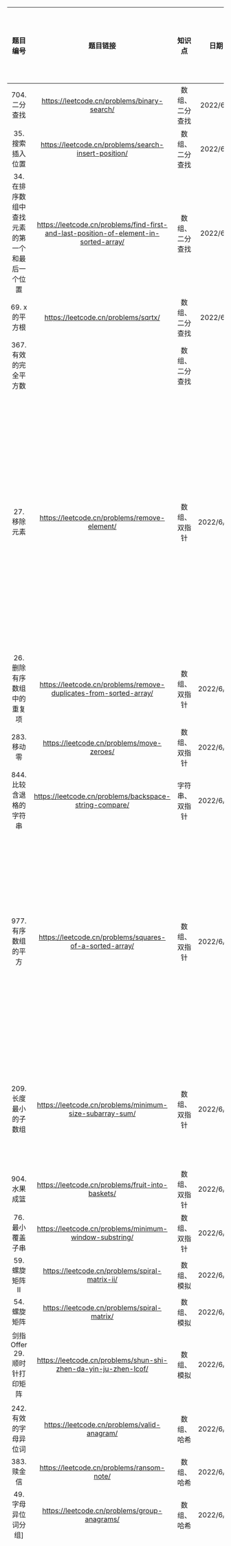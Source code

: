 |题目编号|题目链接|知识点|日期|跟哪题类似|能否独立做出来|总结分析（关键点、难点）|
|:-:|:--:|:-:|:-:|:-:|:-:|:-:|
| 704. 二分查找                                  | https://leetcode.cn/problems/binary-search/ | 数组、二分查找 | 2022/6/4 |            | y              | 注意边界                                                     |
| 35.搜索插入位置                                | https://leetcode.cn/problems/search-insert-position/ | 数组、二分查找 | 2022/6/4 | 704        | y              |                                                              |
| 34. 在排序数组中查找元素的第一个和最后一个位置 | https://leetcode.cn/problems/find-first-and-last-position-of-element-in-sorted-array/ | 数组、二分查找 | 2022/6/5 | 704        | y              |                                                              |
| 69. x 的平方根                                 | https://leetcode.cn/problems/sqrtx/ | 数组、二分查找 | 2022/6/5 | 704        | n              |                                                              |
| 367. 有效的完全平方数                          |                                                              | 数组、二分查找 |          | 704        |                |                                                              |
| 27. 移除元素                                   | https://leetcode.cn/problems/remove-element/ | 数组、双指针   | 2022/6/10 |            | y              | 快慢指针，  快指针：寻找新数组的元素 ，新数组就是不含有目标元素的数组 慢指针：指向更新 新数组下标的位置   |
| 26. 删除有序数组中的重复项                     | https://leetcode.cn/problems/remove-duplicates-from-sorted-array/ | 数组、双指针   | 2022/6/10 | 27         | y              | 快慢指针                                                     |
| 283. 移动零                                    | https://leetcode.cn/problems/move-zeroes/ | 数组、双指针   | 2022/6/10 | 27         | y              | 快慢指针                                                     |
| 844. 比较含退格的字符串                        | https://leetcode.cn/problems/backspace-string-compare/ | 字符串、双指针 | 2022/6/10 | 27         | y              | 快慢指针                                                     |
| 977. 有序数组的平方                            | https://leetcode.cn/problems/squares-of-a-sorted-array/ | 数组、双指针 | 2022/6/10 | 27         | y              | 好像不用双指针，直接平方之后再排序也能过     可以尝试用双指针解法，暂时没有尝试用双指针 |
| 209. 长度最小的子数组                          | https://leetcode.cn/problems/minimum-size-subarray-sum/ | 数组、双指针 | 2022/6/10 |            | y | 滑动窗口，要找到窗口右移和窗口收缩的条件 |
| 904. 水果成篮 |       https://leetcode.cn/problems/fruit-into-baskets/       |  数组、双指针  | 2022/6/11 |    209     |       n        |                           滑动窗口                           |
|                76. 最小覆盖子串                |    https://leetcode.cn/problems/minimum-window-substring/    |  数组、双指针  | 2022/6/11 |    209     | n | 滑动窗口 |
| 59. 螺旋矩阵 II | https://leetcode.cn/problems/spiral-matrix-ii/ | 数组、模拟 | 2022/6/19 |            | n | |
| 54. 螺旋矩阵 | https://leetcode.cn/problems/spiral-matrix/ | 数组、模拟 | 2022/6/19 | 59 | n | |
| 剑指 Offer 29. 顺时针打印矩阵 | https://leetcode.cn/problems/shun-shi-zhen-da-yin-ju-zhen-lcof/ | 数组、模拟 | 2022/6/19 | 54 | n | |
|                                                |                                                              |                |           |            |                | |
| 242. 有效的字母异位词 | https://leetcode.cn/problems/valid-anagram/ | 数组、哈希 | 2022/6/19 |  | y | |
| 383. 赎金信 | https://leetcode.cn/problems/ransom-note/ | 数组、哈希 | 2022/6/19 | 242 | y | |
| 49. 字母异位词分组] | https://leetcode.cn/problems/group-anagrams/ | 数组、哈希 | 2022/6/19 | 242 |                | |
|                                                |                                                              |                |           |            |                | |
|                                                |                                                              |                |           |            |                | |
|                                                |                                                              |                |           |            |                | |
|                                                |                                                              |                |           |            |                | |
|                                                |                                                              |                |           |            |                | |
|                                                |                                                              |                |           |            |                | |
|                                                |                                                              |                |           |            |                | |
|                                                |                                                              |                |           |            |                | |
|                                                |                                                              |                |           |            |                | |
|                                                |                                                              |                |           |            |                | |
|                                                |                                                              |                |           |            |                | |
|                                                |                                                              |                |           |            |                | |
|                                                |                                                              |                |           |            |                | |
|                                                |                                                              |                |           |            |                | |
|                                                |                                                              |                |           |            |                | |
|                                                |                                                              |                |           |            |                | |
|                                                |                                                              |                |           |            |                | |
|                                                |                                                              |                |           |            |                | |
|                                                |                                                              |                |           |            |                | |
|                                                |                                                              |                |           |            |                | |
|                                                |                                                              |                |           |            |                | |
|                                                |                                                              |                |           |            |                | |
|                                                |                                                              |                |           |            |                | |
|                                                |                                                              |                |           |            |                | |
|                                                |                                                              |                |           |            |                | |
|                                                |                                                              |                |           |            |                | |
|                                                |                                                              |                |           |            |                | |
|                                                |                                                              |                |           |            |                | |
|                                                |                                                              |                |           |            |                | |
|                                                |                                                              |                |           |            |                | |
|                                                |                                                              |                |           |            |                | |
|                                                |                                                              |                |           |            |                | |
|                                                |                                                              |                |           |            |                | |
|                                                |                                                              |                |           |            |                | |
|                                                |                                                              |                |           |            |                | |
|                                                |                                                              |                |           |            |                | |
|                                                |                                                              |                |           |            |                | |
|                                                |                                                              |                |           |            |                | |
|                                                |                                                              |                |           |            |                | |
|                                                |                                                              |                |           |            |                | |
|                                                |                                                              |                |           |            |                | |
|                                                |                                                              |                |           |            |                | |
|                                                |                                                              |                |           |            |                | |
|                                                |                                                              |                |           |            |                | |
|                                                |                                                              |                |           |            |                | |
|                                                |                                                              |                |           |            |                | |
|                                                |                                                              |                |           |            |                | |
|                                                |                                                              |                |           |            |                | |
|                                                |                                                              |                |           |            |                | |
|                                                |                                                              |                |           |            |                | |
|                                                |                                                              |                |           |            |                | |
|                                                |                                                              |                |           |            |                | |
|                                                |                                                              |                |           |            |                | |
|                                                |                                                              |                |           |            |                | |
|                                                |                                                              |                |           |            |                | |
|                                                |                                                              |                |           |            |                | |
|                                                |                                                              |                |           |            |                | |
|                                                |                                                              |                |           |            |                | |
|                                                |                                                              |                |           |            |                | |
|                                                |                                                              |                |           |            |                | |
|                                                |                                                              |                |           |            |                | |
|                                                |                                                              |                |           |            |                | |
|                                                |                                                              |                |           |            |                | |
|                                                |                                                              |                |           |            |                | |
|                                                |                                                              |                |           |            |                | |
|                                                |                                                              |                |           |            |                | |
|                                                |                                                              |                |           |            |                | |
|                                                |                                                              |                |           |            |                | |
|                                                |                                                              |                |           |            |                | |
|                                                |                                                              |                |           |            |                | |
|                                                |                                                              |                |           |            |                | |
|                                                |                                                              |                |           |            |                | |
|                                                |                                                              |                |           |            |                | |
|                                                |                                                              |                |           |            |                | |
|                                                |                                                              |                |           |            |                | |
|                                                |                                                              |                |           |            |                | |
|                                                |                                                              |                |           |            |                | |
|                                                |                                                              |                |           |            |                | |
|                                                |                                                              |                |           |            |                | |
|                                                |                                                              |                |           |            |                | |
|                                                |                                                              |                |           |            |                | |
|                                                |                                                              |                |           |            |                | |
|                                                |                                                              |                |           |            |                | |
|                                                |                                                              |                |           |            |                | |
|                                                |                                                              |                |           |            |                | |
|                                                |                                                              |                |           |            |                | |
|                                                |                                                              |                |           |            |                | |
|                                                |                                                              |                |           |            |                | |
|                                                |                                                              |                |           |            |                | |
|                                                |                                                              |                |           |            |                | |
|                                                |                                                              |                |           |            |                | |
|                                                |                                                              |                |           |            |                | |
|                                                |                                                              |                |           |            |                | |
|                                                |                                                              |                |           |            |                | |
|                                                |                                                              |                |           |            |                | |
|                                                |                                                              |                |           |            |                | |
|                                                |                                                              |                |           |            |                | |
|                                                |                                                              |                |           |            |                | |
|                                                |                                                              |                |           |            |                | |
